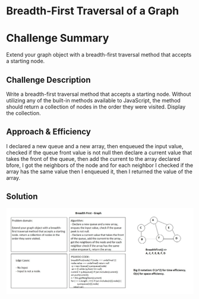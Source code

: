 # Breadth-First Traversal of a Graph

# Challenge Summary

Extend your graph object with a breadth-first traversal method that accepts a starting node. 

## Challenge Description

Write a breadth-first traversal method that accepts a starting node. Without utilizing any of the built-in methods available to JavaScript, the method should return a collection of nodes in the order they were visited. Display the collection.

## Approach & Efficiency

I declared a new queue and a new array, then enqueued the input value, checked if the queue front value is not null then declare a current value that takes the front of the queue, then add the current to the array declared bfore, I got the neighbors of the node and for each neighbor I checked if the array has the same value then I enqueued it, then I returned the value of the array.

## Solution

![](../../assets/breadthFirst.JPG)
